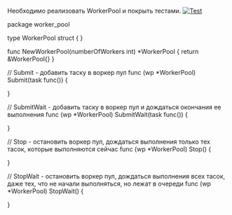 Необходимо реализовать WorkerPool и покрыть тестами.             [![Test](https://github.com/lirprocs/CorpProtTeam/actions/workflows/test.yaml/badge.svg)](https://github.com/lirprocs/CorpProtTeam/actions/workflows/test.yaml)

package worker_pool

type WorkerPool struct {
}

func NewWorkerPool(numberOfWorkers int) *WorkerPool {
	return &WorkerPool{}
}

// Submit - добавить таску в воркер пул
func (wp *WorkerPool) Submit(task func()) {

}

// SubmitWait - добавить таску в воркер пул и дождаться окончания ее выполнения
func (wp *WorkerPool) SubmitWait(task func()) {

}

// Stop - остановить воркер пул, дождаться выполнения только тех тасок, которые выполняются сейчас
func (wp *WorkerPool) Stop() {

}

// StopWait - остановить воркер пул, дождаться выполнения всех тасок, даже тех, что не начали выполняться, но лежат в очереди
func (wp *WorkerPool) StopWait() {

}

